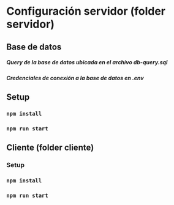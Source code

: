 # Configuración servidor (folder servidor)

## Base de datos
##### Query de la base de datos ubicada en el archivo **db-query.sql**
##### Credenciales de conexión a la base de datos en **.env**
## Setup
### `npm install`
### `npm run start`

## Cliente (folder cliente)
### Setup
### `npm install`
### `npm run start`
